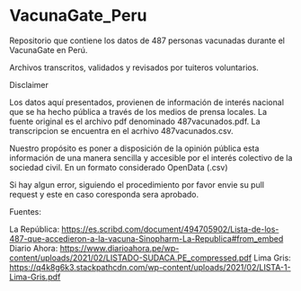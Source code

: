 # VacunaGate_Peru

Repositorio que contiene los datos de 487 personas vacunadas durante el VacunaGate en Perú.

Archivos transcritos, validados y revisados por tuiteros voluntarios.


Disclaimer

Los datos aquí presentados, provienen de información de interés nacional que se ha hecho pública a través de los medios de prensa locales. La fuente original es el archivo pdf denominado 487vacunados.pdf. La transcripcion se encuentra en el acrhivo 487vacunados.csv.

Nuestro propósito es poner a disposición de la opinión pública esta información de una manera sencilla y accesible por el interés colectivo de la sociedad civil. En un formato considerado OpenData (.csv)

Si hay algun error, siguiendo el procedimiento por favor envie su pull request y este en caso coresponda sera aprobado.


Fuentes:

La República: https://es.scribd.com/document/494705902/Lista-de-los-487-que-accedieron-a-la-vacuna-Sinopharm-La-Republica#from_embed
Diario Ahora: https://www.diarioahora.pe/wp-content/uploads/2021/02/LISTADO-SUDACA.PE_compressed.pdf
Lima Gris: https://q4k8g6k3.stackpathcdn.com/wp-content/uploads/2021/02/LISTA-1-Lima-Gris.pdf